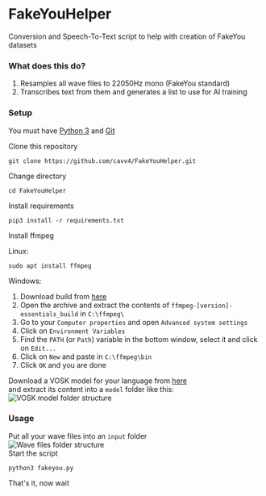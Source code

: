 # FakeYouHelper
 Conversion and Speech-To-Text script to help with creation of FakeYou datasets

### What does this do?
1. Resamples all wave files to 22050Hz mono (FakeYou standard)
2. Transcribes text from them and generates a list to use for AI training
### Setup
You must have [Python 3](https://www.python.org/downloads/) and [Git](https://git-scm.com/downloads)  
  
Clone this repository
```
git clone https://github.com/cavv4/FakeYouHelper.git
```
Change directory
```
cd FakeYouHelper
```
Install requirements
```
pip3 install -r requirements.txt
```
Install ffmpeg  
  
Linux:
```
sudo apt install ffmpeg
```
  
Windows:
1. Download build from [here](https://www.gyan.dev/ffmpeg/builds/ffmpeg-release-essentials.7z)
2. Open the archive and extract the contents of `ffmpeg-[version]-essentials_build` in `C:\ffmpeg\`
3. Go to your `Computer properties` and open `Advanced system settings`
4. Click on `Environment Variables`
5. Find the `PATH` (or `Path`) variable in the bottom window, select it and click on `Edit...`
6. Click on `New` and paste in `C:\ffmpeg\bin`
7. Click `OK` and you are done
  
Download a VOSK model for your language from [here](https://alphacephei.com/vosk/models)  
and extract its content into a `model` folder like this:  
![VOSK model folder structure](https://cavv.it/assets/images/2022-10-22%2015_01_51-Window.png)  
### Usage
Put all your wave files into an `input` folder  
![Wave files folder structure](https://cavv.it/assets/images/2022-10-22%2015_10_26-input.png)  
Start the script
```
python3 fakeyou.py
```
That's it, now wait